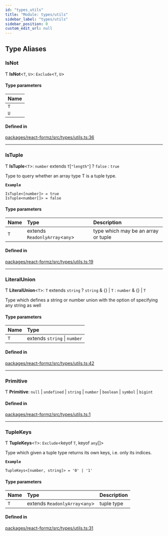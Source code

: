 ```yaml
---
id: "types_utils"
title: "Module: types/utils"
sidebar_label: "types/utils"
sidebar_position: 0
custom_edit_url: null
---
```


## Type Aliases

### IsNot

Ƭ **IsNot**<`T`, `U`\>: `Exclude`<`T`, `U`\>

#### Type parameters

| Name |
| :------ |
| `T` |
| `U` |

#### Defined in

[packages/react-formz/src/types/utils.ts:36](https://github.com/ZerryStack/react-formz/blob/1ba1704/packages/react-formz/src/types/utils.ts#L36)

___

### IsTuple

Ƭ **IsTuple**<`T`\>: `number` extends `T`[``"length"``] ? ``false`` : ``true``

Type to query whether an array type T is a tuple type.

**`Example`**

```
IsTuple<[number]> = true
IsTuple<number[]> = false
```

#### Type parameters

| Name | Type | Description |
| :------ | :------ | :------ |
| `T` | extends `ReadonlyArray`<`any`\> | type which may be an array or tuple |

#### Defined in

[packages/react-formz/src/types/utils.ts:19](https://github.com/ZerryStack/react-formz/blob/1ba1704/packages/react-formz/src/types/utils.ts#L19)

___

### LiteralUnion

Ƭ **LiteralUnion**<`T`\>: `T` extends `string` ? `string` & {} \| `T` : `number` & {} \| `T`

Type which defines a string or number union with the option of
specifying any string as well

#### Type parameters

| Name | Type |
| :------ | :------ |
| `T` | extends `string` \| `number` |

#### Defined in

[packages/react-formz/src/types/utils.ts:42](https://github.com/ZerryStack/react-formz/blob/1ba1704/packages/react-formz/src/types/utils.ts#L42)

___

### Primitive

Ƭ **Primitive**: ``null`` \| `undefined` \| `string` \| `number` \| `boolean` \| `symbol` \| `bigint`

#### Defined in

[packages/react-formz/src/types/utils.ts:1](https://github.com/ZerryStack/react-formz/blob/1ba1704/packages/react-formz/src/types/utils.ts#L1)

___

### TupleKeys

Ƭ **TupleKeys**<`T`\>: `Exclude`<keyof `T`, keyof `any`[]\>

Type which given a tuple type returns its own keys, i.e. only its indices.

**`Example`**

```
TupleKeys<[number, string]> = '0' | '1'
```

#### Type parameters

| Name | Type | Description |
| :------ | :------ | :------ |
| `T` | extends `ReadonlyArray`<`any`\> | tuple type |

#### Defined in

[packages/react-formz/src/types/utils.ts:31](https://github.com/ZerryStack/react-formz/blob/1ba1704/packages/react-formz/src/types/utils.ts#L31)
